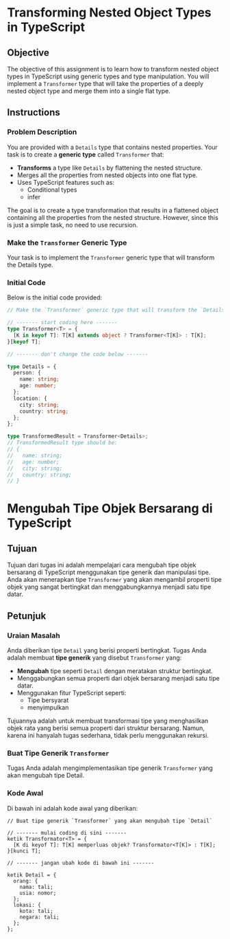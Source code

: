 # Transforming Nested Object Types in TypeScript

## Objective

The objective of this assignment is to learn how to transform nested object types in TypeScript using generic types and type manipulation. You will implement a `Transformer` type that will take the properties of a deeply nested object type and merge them into a single flat type.

## Instructions

### Problem Description

You are provided with a `Details` type that contains nested properties. Your task is to create a **generic type** called `Transformer` that:

- **Transforms** a type like `Details` by flattening the nested structure.
- Merges all the properties from nested objects into one flat type.
- Uses TypeScript features such as:
  - Conditional types
  - infer

The goal is to create a type transformation that results in a flattened object containing all the properties from the nested structure. However, since this is just a simple task, no need to use recursion.

### Make the `Transformer` Generic Type

Your task is to implement the `Transformer` generic type that will transform the Details type.

### Initial Code

Below is the initial code provided:

```typescript
// Make the `Transformer` generic type that will transform the `Details` type

// ------- start coding here -------
type Transformer<T> = {
  [K in keyof T]: T[K] extends object ? Transformer<T[K]> : T[K];
}[keyof T];

// ------- don't change the code below -------

type Details = {
  person: {
    name: string;
    age: number;
  };
  location: {
    city: string;
    country: string;
  };
};

type TransformedResult = Transformer<Details>;
// TransformedResult type should be:
// {
//   name: string;
//   age: number;
//   city: string;
//   country: string;
// }
```

# Mengubah Tipe Objek Bersarang di TypeScript

## Tujuan

Tujuan dari tugas ini adalah mempelajari cara mengubah tipe objek bersarang di TypeScript menggunakan tipe generik dan manipulasi tipe. Anda akan menerapkan tipe `Transformer` yang akan mengambil properti tipe objek yang sangat bertingkat dan menggabungkannya menjadi satu tipe datar.

## Petunjuk

### Uraian Masalah

Anda diberikan tipe `Detail` yang berisi properti bertingkat. Tugas Anda adalah membuat **tipe generik** yang disebut `Transformer` yang:

- **Mengubah** tipe seperti `Detail` dengan meratakan struktur bertingkat.
- Menggabungkan semua properti dari objek bersarang menjadi satu tipe datar.
- Menggunakan fitur TypeScript seperti:
  - Tipe bersyarat
  - menyimpulkan

Tujuannya adalah untuk membuat transformasi tipe yang menghasilkan objek rata yang berisi semua properti dari struktur bersarang. Namun, karena ini hanyalah tugas sederhana, tidak perlu menggunakan rekursi.

### Buat Tipe Generik `Transformer`

Tugas Anda adalah mengimplementasikan tipe generik `Transformer` yang akan mengubah tipe Detail.

### Kode Awal

Di bawah ini adalah kode awal yang diberikan:

```naskah ketikan
// Buat tipe generik `Transformer` yang akan mengubah tipe `Detail`

// ------- mulai coding di sini -------
ketik Transformator<T> = {
  [K di keyof T]: T[K] memperluas objek? Transformator<T[K]> : T[K];
}[kunci T];

// ------- jangan ubah kode di bawah ini -------

ketik Detail = {
  orang: {
    nama: tali;
    usia: nomor;
  };
  lokasi: {
    kota: tali;
    negara: tali;
  };
};
```
